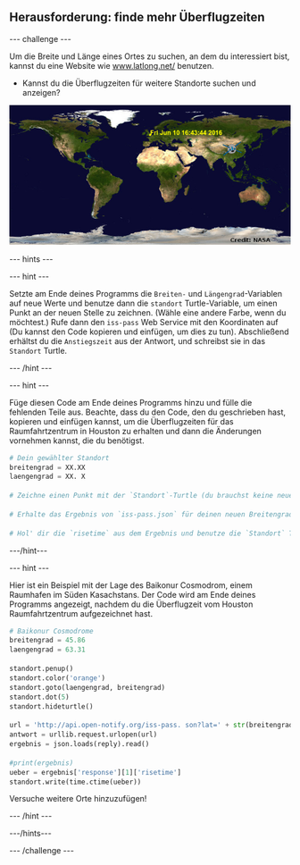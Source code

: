 ## Herausforderung: finde mehr Überflugzeiten

\--- challenge \---

Um die Breite und Länge eines Ortes zu suchen, an dem du interessiert bist, kannst du eine Website wie <a href="http://www.latlong.net/" target="_blank">www.latlong.net/</a> benutzen.

+ Kannst du die Überflugzeiten für weitere Standorte suchen und anzeigen? 

![screenshot](images/iss-final.png)

\--- hints \---

\--- hint \---

Setzte am Ende deines Programms die `Breiten-` und `Längengrad`-Variablen auf neue Werte und benutze dann die `standort` Turtle-Variable, um einen Punkt an der neuen Stelle zu zeichnen. (Wähle eine andere Farbe, wenn du möchtest.) Rufe dann den `iss-pass` Web Service mit den Koordinaten auf (Du kannst den Code kopieren und einfügen, um dies zu tun). Abschließend erhältst du die `Anstiegszeit` aus der Antwort, und schreibst sie in das `Standort` Turtle.

\--- /hint \---

\--- hint \---

Füge diesen Code am Ende deines Programms hinzu und fülle die fehlenden Teile aus. Beachte, dass du den Code, den du geschrieben hast, kopieren und einfügen kannst, um die Überflugzeiten für das Raumfahrtzentrum in Houston zu erhalten und dann die Änderungen vornehmen kannst, die du benötigst.

```python
# Dein gewählter Standort
breitengrad = XX.XX
laengengrad = XX. X

# Zeichne einen Punkt mit der `Standort`-Turtle (du brauchst keine neue Turtle zu erstellen), wähle eine andere Farbe

# Erhalte das Ergebnis von `iss-pass.json` für deinen neuen Breitengrad und Längengrad

# Hol' dir die `risetime` aus dem Ergebnis und benutze die `Standort` Turtle, um sie auf die Karte zu schreiben
```

\---/hint\---

\--- hint \---

Hier ist ein Beispiel mit der Lage des Baikonur Cosmodrom, einem Raumhafen im Süden Kasachstans. Der Code wird am Ende deines Programms angezeigt, nachdem du die Überflugzeit vom Houston Raumfahrtzentrum aufgezeichnet hast.

```python
# Baikonur Cosmodrome
breitengrad = 45.86
laengengrad = 63.31

standort.penup()
standort.color('orange')
standort.goto(laengengrad, breitengrad)
standort.dot(5)
standort.hideturtle()

url = 'http://api.open-notify.org/iss-pass. son?lat=' + str(breitengrad) + '&lon=' + str(laengengrad)
antwort = urllib.request.urlopen(url)
ergebnis = json.loads(reply).read()

#print(ergebnis)
ueber = ergebnis['response'][1]['risetime']
standort.write(time.ctime(ueber))
```

Versuche weitere Orte hinzuzufügen!

\--- /hint \---

\---/hints\---

\--- /challenge \---